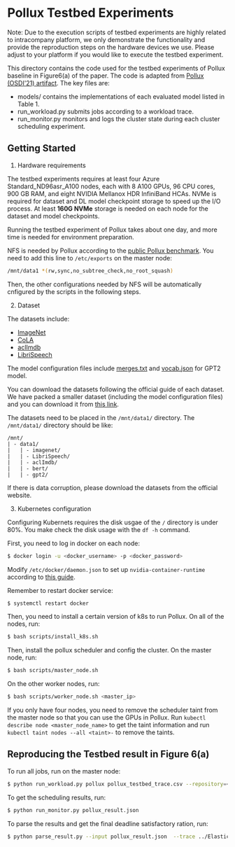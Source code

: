 # Pollux Testbed Experiments

Note: Due to the execution scripts of testbed experiments are highly related to intracompany platform, we only demonstrate the functionality and provide the reproduction steps on the hardware devices we use. Please adjust to your platform if you would like to execute the testbed experiment.

This directory contains the code used for the testbed experiments 
of Pollux baseline in Figure6(a) of the paper. The code is adapted from
[Pollux (OSDI'21) artifact](https://github.com/petuum/adaptdl/tree/osdi21-artifact).
The key files are:

- models/ contains the implementations of each evaluated model listed in Table 1.
- run_workload.py submits jobs according to a workload trace.
- run_monitor.py monitors and logs the cluster state during each cluster scheduling experiment.

## Getting Started
1. Hardware requirements

The testbed experiments requires at least four Azure Standard_ND96asr_A100 nodes, each with 8 A100 GPUs, 96 CPU cores, 900 GB RAM, and eight NVIDIA Mellanox HDR InfiniBand HCAs. 
NVMe is required for dataset and DL model checkpoint storage to speed up the I/O process. 
At least **160G NVMe** storage is needed on each node for the dataset and model checkpoints.

Running the testbed experiment of Pollux takes about one day, and more time is needed for environment preparation.

NFS is needed by Pollux according to the [public Pollux benchmark](https://github.com/petuum/adaptdl/tree/osdi21-artifact/benchmark).
You need to add this line to `/etc/exports` on the master node:
```Bash
/mnt/data1 *(rw,sync,no_subtree_check,no_root_squash)
```
Then, the other configurations needed by NFS will be automatically cnfigured by the scripts in the following steps.

2. Dataset

The datasets include:
 - [ImageNet](https://www.image-net.org)
 - [CoLA](https://nyu-mll.github.io/CoLA/)
 - [aclImdb](http://ai.stanford.edu/~amaas/data/sentiment/aclImdb_v1.tar.gz)
 - [LibriSpeech](https://pytorch.org/audio/main/generated/torchaudio.datasets.LIBRISPEECH.html)

The model configuration files include [merges.txt](https://huggingface.co/gpt2/raw/main/merges.txt) and [vocab.json](https://huggingface.co/gpt2/raw/main/vocab.json) for GPT2 model.

You can download the datasets following the official guide of each dataset.
We have packed a smaller dataset (including the model configuration files) and you can download it from [this link](https://drive.google.com/file/d/1gxFg842sYH6JNqCkKtYf7DfkFAunkh_n/view?usp=sharing). 

The datasets need to be placed in the `/mnt/data1/` directory.
The `/mnt/data1/` directory should be like:
```
/mnt/
| - data1/
|	| - imagenet/
|	| - LibriSpeech/
|	| - aclImdb/
|	| - bert/
|	| - gpt2/
```
If there is data corruption, please download the datasets from the official website.

3. Kubernetes configuration

Configuring Kubernets requires the disk usgae of the `/` directory is under 80%. You make check the disk usage with the `df -h` command. 

First, you need to log in docker on each node:
```Bash
$ docker login -u <docker_username> -p <docker_password>
```
Modify `/etc/docker/daemon.json` to set up `nvidia-container-runtime` according to [this guide](https://github.com/NVIDIA/k8s-device-plugin#quick-start). 

Remember to restart docker service:
```Bash
$ systemctl restart docker
```

Then, you need to install a certain version of k8s to run Pollux. On all of the nodes, run:
```Bash
$ bash scripts/install_k8s.sh
```
Then, install the pollux scheduler and config the cluster.
On the master node, run:
```Bash
$ bash scripts/master_node.sh
```

On the other worker nodes, run:
```Bash
$ bash scripts/worker_node.sh <master_ip>
```
If you only have four nodes, you need to remove the scheduler taint from the master node so that you can use the GPUs in Pollux. Run `kubectl describe node <master_node_name>` to get the taint information and run `kubectl taint nodes --all <taint>-` to remove the taints. 

## Reproducing the Testbed result in Figure 6(a)
To run all jobs, run on the master node:
```Bash
$ python run_workload.py pollux pollux_testbed_trace.csv --repository=<your_docker_username>/pollux
```

To get the scheduling results, run:
```Bash
$ python run_monitor.py pollux_result.json
```

To parse the results and get the final deadline satisfactory ration, run:
```Bash
$ python parse_result.py --input pollux_result.json  --trace ../ElasticFlow/traces_for_ElasticFlow/25job_endtoend_trace.csv
```
